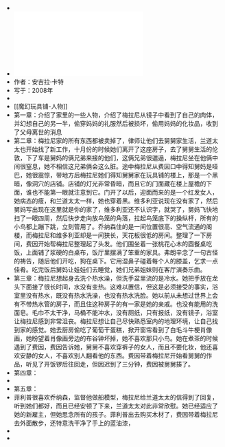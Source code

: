 -
- ![魔幻玩具铺 (安吉拉·卡特)_B0099MS56Q_Chinese (Z-Library).pdf](../assets/魔幻玩具铺_(安吉拉·卡特)_B0099MS56Q_Chinese_(Z-Library)_1697013416864_0.pdf)
- 作者：安吉拉·卡特
- 写于：2008年
-
- [[魔幻玩具铺-人物]]
- 第一章：介绍了家里的一些人物，介绍了梅拉尼从镜子中看到了自己的肉体，并幻想自己的另一半，偷穿妈妈的礼服然后被损坏，偷用妈妈的化妆品，收到了父母离世的消息
- 第二章：梅拉尼家的所有东西都被卖掉了，律师让他们去舅舅家生活，兰道太太也开始找了新工作，十月份的时候她们离开了这座房子，去了舅舅生活的伦敦，下了车是舅妈的俩兄弟来接的他们，这俩兄弟很邋遢，梅拉尼坐在他俩中间很窒息，她不相信这兄弟俩会这么脏。途中梅拉尼从费因口中得知舅妈是哑巴，她很震惊，带地方后梅拉尼她们得知舅舅家在玩具铺的楼上，那是一个黑暗，像洞穴的店铺。店铺的灯光非常昏暗，⽽且它的⻔⾯藏在楼上屋檐的下⾯，谁也不能第⼀眼就注意到它。门开了以后，迎面而来的是一个红发女人，她病态的瘦，和兰道太太一样，她也穿着黑。维多利亚说现在没有家了，然后舅妈写出现在这里就是你的家了，维多利亚还不认识字，就哭了，舅妈飞快地扫了一眼四周，然后快步走向放鸟笼的角落，拉起鸟笼底下的操纵杆，所有的小鸟都上蹦下跳，立刻管用了。乔纳森住的是⼀间位置很⾼、空⽓流通的阁楼，而梅拉尼和维多利亚却是一间狭⻓，天花板很低的房间。整理了一下房间，费因开始帮梅拉尼整理起了头发。他们围坐着⼀张桃花⼼⽊的圆餐桌吃饭，上⾯铺了浆硬的⽩桌布，饭厅⾥摆满了笨重的家具。弗朗⾟念了⼀句古怪的祷告，随后他们开吃，狗在桌下。它⽤湿鼻⼦碰着每个⼈的膝盖，乞求⼀点佳肴。吃完饭后舅妈让娃娃们去睡觉，她们兄弟姐妹则在客厅演奏乐曲。
- 第三章：梅拉尼想起身去洗个热水澡，但洗⼿盆⾥流的是冷⽔。她把⼿放在⻰头下⾯接了很⻓时间，⽔没有变热。这难以置信，但这是必须接受的事实，浴室⾥没有热⽔，既没有热⽔洗澡，也没有热⽔洗脸。她以前从未想过世界上会有不带热⽔管的房⼦，⽽且住这种房⼦的有⼀家是她的亲戚。也没有能⽤的洗⾯皂。毛巾不太干净，马桶不能冲水，没有厕纸，只有报纸，没有镜子，浴室让梅拉尼感到非常沮丧。梅拉尼想让自己尽快熟悉室内的地理环境，让自己找到家的感觉。她去厨房偷吃了葡萄干蛋糕，掀开窗帘看到了白毛斗牛梗肖像画，她盼望着肖像画旁边的布谷钟坏掉，她不喜欢那只小鸟。她在煮茶的时候遇到了费因，费因告诉她，舅舅不喜欢穿裤子的女人，而且不要化妆，他还喜欢安静的女人，不喜欢别人翻看他的东西。费因带着梅拉尼开始看舅舅的作品，听见了开饭锣后往回走，但因迟到了三分钟，费因被舅舅揍了。
- 第四章：
-
- 第五章：
- 菲利普很喜欢乔纳森，监督他做船模型，梅拉尼给兰道太太的信得到了回复，听到她们都好，而且已经安顿了下来，兰道太太对此非常欣慰。她已经适应了她的新雇主，但她思念所有的孩子。菲利普出去购买木材了，费因带着梅拉尼去外面散步，还特意洗干净了手上的蓝油漆，
-
-